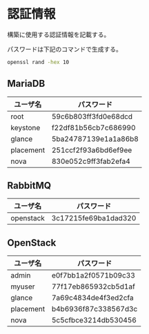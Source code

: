 # 認証情報

構築に使用する認証情報を記載する。

パスワードは下記のコマンドで生成する。

```sh
openssl rand -hex 10
```

## MariaDB

| ユーザ名  | パスワード           |
| --------- | -------------------- |
| root      | 59c6b803ff3fd0e68dcd |
| keystone  | f22df81b56cb7c686990 |
| glance    | 5ba24787139e1a1a86b8 |
| placement | 251ccf2f93a6bd6ef9ee |
| nova      | 830e052c9ff3fab2efa4 |

## RabbitMQ

| ユーザ名  | パスワード           |
| --------- | ----------           |
| openstack | 3c17215fe69ba1dad320 |

## OpenStack

| ユーザ名  | パスワード           |
| --------- | -------------------- |
| admin     | e0f7bb1a2f0571b09c33 |
| myuser    | 77f17eb865932cb5d1af |
| glance    | 7a69c4834de4f3ed2cfa |
| placement | b4b6936f87c338567d3c |
| nova      | 5c5cfbce3214db530456 |
